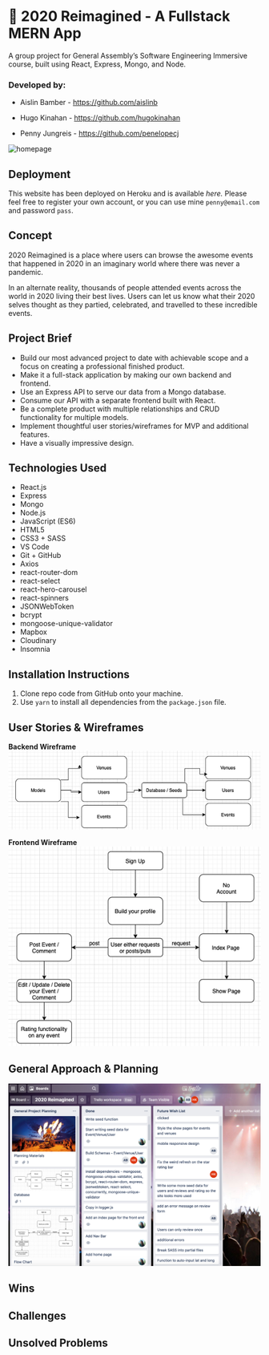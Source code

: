 # 🎉 2020 Reimagined - A Fullstack MERN App

A group project for General Assembly’s Software Engineering Immersive course, built using React, Express, Mongo, and Node.

### Developed by:
* Aislin Bamber - https://github.com/aislinb

* Hugo Kinahan -  https://github.com/hugokinahan

* Penny Jungreis - https://github.com/penelopecj

![homepage](./client/src/images/homepage.gif)

<Make the above into a video of the animations>

## Deployment
This website has been deployed on Heroku and is available _here._ Please feel free to register your own account, or you can use mine `penny@email.com` and password `pass`.

## Concept
2020 Reimagined is a place where users can browse the awesome events that happened in 2020 in an imaginary world where there was never a pandemic.

In an alternate reality, thousands of people attended events across the world in 2020 living their best lives. Users can let us know what their 2020 selves thought as they partied, celebrated, and travelled to these incredible events.

## Project Brief
* Build our most advanced project to date with achievable scope and a focus on creating a professional finished product.
* Make it a full-stack application by making our own backend and frontend.
* Use an Express API to serve our data from a Mongo database.
* Consume our API with a separate frontend built with React.
* Be a complete product with multiple relationships and CRUD functionality for multiple models.
* Implement thoughtful user stories/wireframes for MVP and additional features.
* Have a visually impressive design.

## Technologies Used
* React.js
* Express
* Mongo
* Node.js
* JavaScript (ES6)
* HTML5
* CSS3 + SASS
* VS Code
* Git + GitHub
* Axios
* react-router-dom
* react-select
* react-hero-carousel
* react-spinners
* JSONWebToken
* bcrypt
* mongoose-unique-validator
* Mapbox
* Cloudinary
* Insomnia

## Installation Instructions
1. Clone repo code from GitHub onto your machine.
2. Use `yarn` to install all dependencies from the `package.json` file.

## User Stories & Wireframes
**Backend Wireframe**
![backend wireframe](./client/src/images/backend-wireframe.png)

**Frontend Wireframe**
![frontend wireframe](./client/src/images/frontend-wireframe.png)

## General Approach & Planning
![trello board](./client/src/images/trello.png)
## Wins

## Challenges

## Unsolved Problems